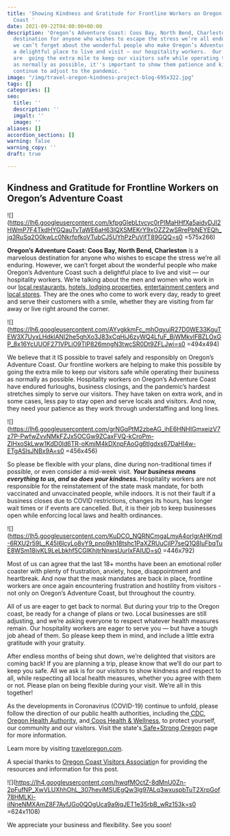 ```yaml
---
title: 'Showing Kindness and Gratitude for Frontline Workers on Oregon’s Adventure
  Coast '
date: 2021-09-22T04:00:00+00:00
description: 'Oregon’s Adventure Coast: Coos Bay, North Bend, Charleston is a marvelous
  destination for anyone who wishes to escape the stress we’re all enduring. However,
  we can’t forget about the wonderful people who make Oregon’s Adventure Coast such
  a delightful place to live and visit — our hospitality workers.  Our frontline workers
  are  going the extra mile to keep our visitors safe while operating their business
  as normally as possible, it''s important to show them patience and kindness as we
  continue to adjust to the pandemic. '
image: "/img/travel-oregon-kindness-project-blog-695x322.jpg"
tags: []
categories: []
seo:
  title: ''
  description: ''
  imgalt: ''
  image: ''
aliases: []
accordion_sections: []
warning: false
warning_copy: ''
draft: true

---
```

## Kindness and Gratitude for Frontline Workers on Oregon’s Adventure Coast

![](https://lh6.googleusercontent.com/kfpgGlebLtvcyc0rPIMaHHfXa5aidyDJI2HWmP7F4TkdHYGQauTvTaWE6aH63lQXSMEKrY9xOZZ2wSRrePbNEYEQh_jq3RuSq2O0kwLc0NkrfpfkoVTubCJ5UYhPzPuVjfT89GQQ=s0 =575x266)

**Oregon’s Adventure Coast: Coos Bay, North Bend, Charleston** is a marvelous destination for anyone who wishes to escape the stress we’re all enduring. However, we can’t forget about the wonderful people who make Oregon’s Adventure Coast such a delightful place to live and visit — our hospitality workers. We’re talking about the men and women who work in our [local restaurants](https://www.oregonsadventurecoast.com/dining/), [hotels, lodging properties](https://www.oregonsadventurecoast.com/lodging/), [entertainment centers](https://www.oregonsadventurecoast.com/entertainment-and-nightlife/) and [local stores](https://www.oregonsadventurecoast.com/shopping/). They are the ones who come to work every day, ready to greet and serve their customers with a smile, whether they are visiting from far away or live right around the corner.

![](https://lh6.googleusercontent.com/AYvgkkmFc_mhOqyujR27D0WE33KguTEW3X7UyxLHdklANI2he5ghXo3J83xCqHiJ6zyWQ4LfuF_BjWMkvlFBZLOxGP_8x16YcUUOF271VPLiO9TlP826mngN3twcSR0Dt9ZFLJwi=s0 =494x494)

We believe that it IS possible to travel safely and responsibly on Oregon’s Adventure Coast. Our frontline workers are helping to make this possible by going the extra mile to keep our visitors safe while operating their business as normally as possible. Hospitality workers on Oregon’s Adventure Coast have endured furloughs, business closings, and the pandemic’s hardest stretches simply to serve our visitors. They have taken on extra work, and in some cases, less pay to stay open and serve locals and visitors. And now, they need your patience as they work through understaffing and long lines.

![](https://lh6.googleusercontent.com/grNGqPtM2zbeAG_ihE6HNHIGmxeizV7z7P-PwfwZvvNMkFZJx5OCGw9ZCaxFVQ-kCroPm-ZIHxoSkLww1KdD0ld6TR-oKmjM4kDXnpFAoGg6tIgdxs67DaHI4w-ETgASlsJNBx9A=s0 =456x456)

So please be flexible with your plans, dine during non-traditional times if possible, or even consider a mid-week visit. **_Your business means everything to us, and so does your kindness._** Hospitality workers are not responsible for the reinstatement of the state mask mandate, for both vaccinated and unvaccinated people, while indoors. It is not their fault if a business closes due to COVID restrictions, changes its hours, has longer wait times or if events are cancelled. But, it is their job to keep businesses open while enforcing local laws and health ordinances.

![](https://lh5.googleusercontent.com/KuDCO_NQRNCmgaLmyA4orlgrAHKmdl-6RXU2r59L_K45I6IcyLo8vY9_pno9kh18tshc1PaXZRUuCjIP7seQ1Q8IuFbqTuE8WSm18ivKL9LeLbkhf5CGlKhjtrNnwsUurIxFAIUD=s0 =446x792)

Most of us can agree that the last 18+ months have been an emotional roller coaster with plenty of frustration, anxiety, hope, disappointment and heartbreak. And now that the mask mandates are back in place, frontline workers are once again encountering frustration and hostility from visitors - not only on Oregon’s Adventure Coast, but throughout the country.

All of us are eager to get back to normal. But during your trip to the Oregon coast, be ready for a change of plans or two. Local businesses are still adjusting, and we’re asking everyone to respect whatever health measures remain. Our hospitality workers are eager to serve you — but have a tough job ahead of them. So please keep them in mind, and include a little extra gratitude with your gratuity.

After endless months of being shut down, we’re delighted that visitors are coming back! If you are planning a trip, please know that we’ll do our part to keep you safe. All we ask is for our visitors to show kindness and respect to all, while respecting all local health measures, whether you agree with them or not. Please plan on being flexible during your visit. We’re all in this together!

As the developments in Coronavirus (COVID-19) continue to unfold, please follow the direction of our public health authorities, including the[ CDC](https://www.cdc.gov/coronavirus/2019-ncov/index.html),[ Oregon Health Authority](https://www.oregon.gov/oha/pages/index.aspx), and[ Coos Health & Wellness,](https://cooshealthandwellness.org/) to protect yourself, our community and our visitors. Visit the state's[ Safe+Strong Oregon](https://www.safestrongoregon.org/) page for more information.

Learn more by visiting [traveloregon.com](https://traveloregon.com/things-to-do/trip-ideas/kindness-to-all-celebrating-oregons-frontline-workers/?utm_source=Facebook&utm_campaign=General&utm_medium=social&utm_content=OrganicPost&utm_term=TravelOregon&fbclid=IwAR3Cn9RiTM6rxILavZCiQx-e0rv857fW4pElrFkZsB7Apuzb70hAZ0Utr18).

A special thanks to [Oregon Coast Visitors Associatio](https://visittheoregoncoast.com/)n for providing the resources and information for this post.

![](https://lh4.googleusercontent.com/hwqfMOctZ-8dMnU0Zn-2pFufNP_XwVLUXhhOhL_307heviMSUEgQw3lg97ALq3wxuspbTuT2XrpGof78HMLKi-iINneNMXAmZ8F7AyfJGo0QOgUca9a9jqJET1e35rbB_wRz153k=s0 =624x1108)

We appreciate your business and flexibility. See you soon!
